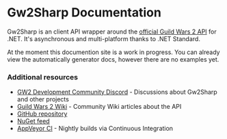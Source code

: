 # Gw2Sharp Documentation
Gw2Sharp is an client API wrapper around the [official Guild Wars 2 API](https://api.guildwars2.com/) for .NET.
It's asynchronous and multi-platform thanks to .NET Standard.

At the moment this documention site is a work in progress.
You can already view the automatically generator docs, however there are no examples yet.

### Additional resources
- [GW2 Development Community Discord]() - Discussions about Gw2Sharp and other projects
- [Guild Wars 2 Wiki](https://wiki.guildwars2.com/wiki/API) - Community Wiki articles about the API
- [GitHub repository](https://github.com/Archomeda/Gw2Sharp)
- [NuGet feed]()
- [AppVeyor CI](https://ci.appveyor.com/project/Archomeda/Gw2Sharp) - Nightly builds via Continuous Integration
